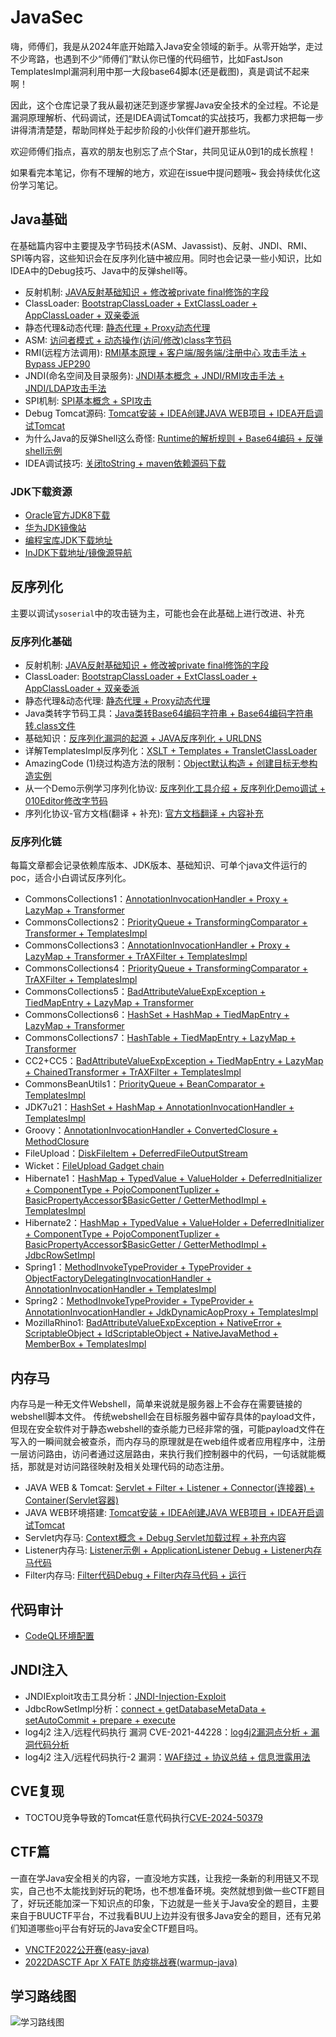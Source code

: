 # JavaSec

嗨，师傅们，我是从2024年底开始踏入Java安全领域的新手。从零开始学，走过不少弯路，也遇到不少“师傅们”默认你已懂的代码细节，比如FastJson TemplatesImpl漏洞利用中那一大段base64脚本(还是截图)，真是调试不起来啊！

因此，这个仓库记录了我从最初迷茫到逐步掌握Java安全技术的全过程。不论是漏洞原理解析、代码调试，还是IDEA调试Tomcat的实战技巧，我都力求把每一步讲得清清楚楚，帮助同样处于起步阶段的小伙伴们避开那些坑。

欢迎师傅们指点，喜欢的朋友也别忘了点个Star，共同见证从0到1的成长旅程！

如果看完本笔记，你有不理解的地方，欢迎在issue中提问题哦~ 我会持续优化这份学习笔记。

## Java基础

在基础篇内容中主要提及字节码技术(ASM、Javassist)、反射、JNDI、RMI、SPI等内容，这些知识会在反序列化链中被应用。同时也会记录一些小知识，比如IDEA中的Debug技巧、Java中的反弹shell等。

- 反射机制: [JAVA反射基础知识 + 修改被private final修饰的字段](./A%20-%20JAVA基础/Java反射/main.md)
- ClassLoader: [BootstrapClassLoader + ExtClassLoader + AppClassLoader + 双亲委派](./A%20-%20JAVA基础/详解%20JAVAClassLoader/main.md)
- 静态代理&动态代理: [静态代理 + Proxy动态代理](./A%20-%20JAVA基础/JAVA动态代理&静态代理/main.md)
- ASM: [访问者模式 + 动态操作(访问/修改)class字节码](./A%20-%20JAVA基础/JAVA%20ASM/main.md)
- RMI(远程方法调用): [RMI基本原理 + 客户端/服务端/注册中心 攻击手法 + Bypass JEP290](./A%20-%20JAVA基础/RMI远程方法调用/main.md)
- JNDI(命名空间及目录服务): [JNDI基本概念 + JNDI/RMI攻击手法 + JNDI/LDAP攻击手法](./A%20-%20JAVA基础/JNDI注入/main.md)
- SPI机制: [SPI基本概念 + SPI攻击](./A%20-%20JAVA基础/SPI/main.md)
- Debug Tomcat源码: [Tomcat安装 + IDEA创建JAVA WEB项目 + IDEA开启调试Tomcat](./C%20-%20内存马/B%20-%20JAVA%20WEB调试环境搭建/main.md)
- 为什么Java的反弹Shell这么奇怪: [Runtime的解析规则 + Base64编码 + 反弹shell示例](./A%20-%20JAVA基础/Runtime反弹shell/main.md)
- IDEA调试技巧: [关闭toString + maven依赖源码下载](./A%20-%20JAVA基础/IDEA调试技巧/debug.md)

### JDK下载资源

- [Oracle官方JDK8下载](https://www.oracle.com/cn/java/technologies/javase/javase8-archive-downloads.html)
- [华为JDK镜像站](https://repo.huaweicloud.com/java/jdk/)
- [编程宝库JDK下载地址](http://www.codebaoku.com/jdk/jdk-oracle-jdk1-8.html)
- [InJDK下载地址/镜像源导航](https://injdk.cn/)


## 反序列化

主要以调试`ysoserial`中的攻击链为主，可能也会在此基础上进行改进、补充

### 反序列化基础

- 反射机制: [JAVA反射基础知识 + 修改被private final修饰的字段](./A%20-%20JAVA基础/Java反射/main.md)
- ClassLoader: [BootstrapClassLoader + ExtClassLoader + AppClassLoader + 双亲委派](./A%20-%20JAVA基础/详解%20JAVAClassLoader/main.md)
- 静态代理&动态代理: [静态代理 + Proxy动态代理](./A%20-%20JAVA基础/JAVA动态代理&静态代理/main.md)
- Java类转字节码工具：[Java类转Base64编码字符串 + Base64编码字符串转.class文件](./B%20-%20反序列化/Java类转字节码工具/main.md)
- 基础知识：[反序列化漏洞的起源 + JAVA反序列化 + URLDNS](./B%20-%20反序列化/JAVA反序列化学习-前置知识（基于ysoserial）/反序列化与反射介绍.md)
- 详解TemplatesImpl反序列化：[XSLT + Templates + TransletClassLoader](./B%20-%20反序列化/详解TemplatesImpl/main.md)
- AmazingCode (1)绕过构造方法的限制：[Object默认构造 + 创建目标无参构造实例](./B%20-%20反序列化/BeautifulCode1/main.md)
- 从一个Demo示例学习序列化协议: [反序列化工具介绍 + 反序列化Demo调试 + 010Editor修改字节码](./A%20-%20JAVA基础/反序列化协议分析/main.md)
- 序列化协议-官方文档(翻译 + 补充): [官方文档翻译 + 内容补充](./A%20-%20JAVA基础/反序列化协议.官方文档(翻译%20+%20补充)/main.md)

### 反序列化链

每篇文章都会记录依赖库版本、JDK版本、基础知识、可单个java文件运行的poc，适合小白调试反序列化。

  - CommonsCollections1：[AnnotationInvocationHandler + Proxy + LazyMap + Transformer](./B%20-%20反序列化/CommonsCollections1（基于ysoserial）/main.md)
  - CommonsCollections2：[PriorityQueue + TransformingComparator + Transformer + TemplatesImpl](./B%20-%20反序列化/CommonsCollections2（基于ysoserial）/main.md)
  - CommonsCollections3：[AnnotationInvocationHandler + Proxy + LazyMap + Transformer + TrAXFilter + TemplatesImpl](./B%20-%20反序列化/CommonsCollections3（基于ysoserial）/main.md)
  - CommonsCollections4：[PriorityQueue + TransformingComparator + TrAXFilter + TemplatesImpl](./B%20-%20反序列化/CommonsCollections4（基于ysoserial）/main.md)
  - CommonsCollections5：[BadAttributeValueExpException + TiedMapEntry + LazyMap + Transformer](./B%20-%20反序列化/CommonsCollections5（基于ysoserial）/main.md)
  - CommonsCollections6：[HashSet + HashMap + TiedMapEntry + LazyMap + Transformer](./B%20-%20反序列化/CommonsCollections6（基于ysoserial）/main.md)
  - CommonsCollections7：[HashTable + TiedMapEntry + LazyMap + Transformer](./B%20-%20反序列化/CommonsCollections7（基于ysoserial）/main.md)
  - CC2+CC5：[BadAttributeValueExpException + TiedMapEntry + LazyMap + ChainedTransformer + TrAXFilter + TemplatesImpl](./B%20-%20反序列化/CC2+CC5变种笔记/CC2+CC5变种笔记.md)
  - CommonsBeanUtils1：[PriorityQueue + BeanComparator + TemplatesImpl](./B%20-%20反序列化/CommonsBeanUtils1（基于ysoserial）/main.md)
  - JDK7u21：[HashSet + HashMap + AnnotationInvocationHandler + TemplatesImpl](./B%20-%20反序列化/JDK7u21/main.md)
  - Groovy：[AnnotationInvocationHandler + ConvertedClosure + MethodClosure](./B%20-%20反序列化/Groovy1/main.md)
  - FileUpload：[DiskFileItem + DeferredFileOutputStream](./B%20-%20反序列化/FileUpload/main.md)
  - Wicket：[FileUpload Gadget chain](./B%20-%20反序列化/Wicket1/main.md)
  - Hibernate1：[HashMap + TypedValue + ValueHolder + DeferredInitializer + ComponentType + PojoComponentTuplizer + BasicPropertyAccessor$BasicGetter / GetterMethodImpl + TemplatesImpl](./B%20-%20反序列化/Hibernate1/main.md)
  - Hibernate2：[HashMap + TypedValue + ValueHolder + DeferredInitializer + ComponentType + PojoComponentTuplizer + BasicPropertyAccessor$BasicGetter / GetterMethodImpl + JdbcRowSetImpl](./B%20-%20反序列化/Hibernate2/main.md)
  - Spring1：[MethodInvokeTypeProvider + TypeProvider + ObjectFactoryDelegatingInvocationHandler + AnnotationInvocationHandler + TemplatesImpl](./B%20-%20反序列化/Spring1/main.md)
  - Spring2：[MethodInvokeTypeProvider + TypeProvider + AnnotationInvocationHandler + JdkDynamicAopProxy + TemplatesImpl](./B%20-%20反序列化/Spring2/main.md)
  - MozillaRhino1: [BadAttributeValueExpException + NativeError + ScriptableObject + IdScriptableObject + NativeJavaMethod + MemberBox + TemplatesImpl](./B%20-%20反序列化/MozillaRhino/main1.md)

## 内存马

内存马是一种无文件Webshell，简单来说就是服务器上不会存在需要链接的webshell脚本文件。 传统webshell会在目标服务器中留存具体的payload文件，但现在安全软件对于静态webshell的查杀能力已经非常的强，可能payload文件在写入的一瞬间就会被查杀，而内存马的原理就是在web组件或者应用程序中，注册一层访问路由，访问者通过这层路由，来执行我们控制器中的代码，一句话就能概括，那就是对访问路径映射及相关处理代码的动态注册。

- JAVA WEB & Tomcat: [Servlet + Filter + Listener + Connector(连接器) + Container(Servlet容器)](./C%20-%20内存马/A%20-%20JAVA%20WEB与Tomcat基本组件概念/main.md)
- JAVA WEB环境搭建: [Tomcat安装 + IDEA创建JAVA WEB项目 + IDEA开启调试Tomcat](./C%20-%20内存马/B%20-%20JAVA%20WEB调试环境搭建/main.md)
- Servlet内存马: [Context概念 + Debug Servlet加载过程 + 补充内容](./C%20-%20内存马/C%20-%20Servlet内存马/main.md)
- Listener内存马: [Listener示例 + ApplicationListener Debug + Listener内存马代码](./C%20-%20内存马/D%20-%20Listener内存马/main.md)
- Filter内存马: [Filter代码Debug + Filter内存马代码 + 运行](./C%20-%20内存马/E%20-%20Filter内存马/main.md)

## 代码审计

* [CodeQL环境配置](./G%20-%20代码审计/codeql/1-环境配置.md)

## JNDI注入

- JNDIExploit攻击工具分析：[JNDI-Injection-Exploit](./D%20-%20JNDI注入/JNDI-Exploit分析/main.md)
- JdbcRowSetImpl分析：[connect + getDatabaseMetaData + setAutoCommit + prepare + execute](./D%20-%20JNDI注入/JdbcRowSetImpl/main.md)
- log4j2 注入/远程代码执行 漏洞 CVE-2021-44228：[log4j2漏洞点分析 + 漏洞代码分析](./D%20-%20JNDI注入/log4j2%20变量注入漏洞-1(CVE-2021-44228)/main.md)
- log4j2 注入/远程代码执行-2 漏洞：[WAF绕过 + 协议总结 + 信息泄露用法](./D%20-%20JNDI注入/log4j2%20变量注入漏洞-2/main.md)

## CVE复现

 - TOCTOU竞争导致的Tomcat任意代码执行[CVE-2024-50379](./F%20-%20漏洞复现/CVE-2024-50379%20条件竞争%20&%20任意代码执行/main.md)


## CTF篇

一直在学Java安全相关的内容，一直没地方实践，让我挖一条新的利用链又不现实，自己也不太能找到好玩的靶场，也不想准备环境。突然就想到做一些CTF题目了，好玩还能加深一下知识点的印象，下边就是一些关于Java安全的题目，主要来自于BUUCTF平台，不过我看BUU上边并没有很多Java安全的题目，还有兄弟们知道哪些oj平台有好玩的Java安全CTF题目吗。

- [VNCTF2022公开赛(easy-java)](./E%20-%20CTF题解/[VNCTF2022公开赛]easyJava/main.md)
- [2022DASCTF Apr X FATE 防疫挑战赛(warmup-java)](./E%20-%20CTF题解/[DASCTF2022]warmup-java/main.md)

## 学习路线图

![学习路线图](./README.assets/roadmap.png)